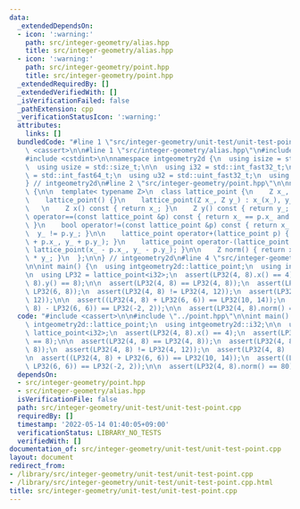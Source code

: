 ```yaml
---
data:
  _extendedDependsOn:
  - icon: ':warning:'
    path: src/integer-geometry/alias.hpp
    title: src/integer-geometry/alias.hpp
  - icon: ':warning:'
    path: src/integer-geometry/point.hpp
    title: src/integer-geometry/point.hpp
  _extendedRequiredBy: []
  _extendedVerifiedWith: []
  _isVerificationFailed: false
  _pathExtension: cpp
  _verificationStatusIcon: ':warning:'
  attributes:
    links: []
  bundledCode: "#line 1 \"src/integer-geometry/unit-test/unit-test-point.cpp\"\n#include\
    \ <cassert>\n\n#line 1 \"src/integer-geometry/alias.hpp\"\n#include <cstddef>\n\
    #include <cstdint>\n\nnamespace intgeometry2d {\n  using isize = std::ptrdiff_t;\n\
    \  using usize = std::size_t;\n\n  using i32 = std::int_fast32_t;\n  using i64\
    \ = std::int_fast64_t;\n  using u32 = std::uint_fast32_t;\n  using u64 = std::uint_fast64_t;\n\
    } // intgeometry2d\n#line 2 \"src/integer-geometry/point.hpp\"\n\nnamespace intgeometry2d\
    \ {\n\n  template< typename Z>\n  class lattice_point {\n    Z x_, y_;\n\n  public:\n\
    \    lattice_point() {}\n    lattice_point(Z x_, Z y_) : x_(x_), y_(y_) {}\n \
    \   \n    Z x() const { return x_; }\n    Z y() const { return y_; }\n\n    bool\
    \ operator==(const lattice_point &p) const { return x_ == p.x_ and y_ == p.y_;\
    \ }\n    bool operator!=(const lattice_point &p) const { return x_ != p.x_ or\
    \  y_ != p.y_; }\n\n    lattice_point operator+(lattice_point p) { return lattice_point(x_\
    \ + p.x_, y_ + p.y_); }\n    lattice_point operator-(lattice_point p) { return\
    \ lattice_point(x_ - p.x_, y_ - p.y_); }\n\n    Z norm() { return x_ * x_ + y_\
    \ * y_; }\n  };\n\n} // intgeometry2d\n#line 4 \"src/integer-geometry/unit-test/unit-test-point.cpp\"\
    \n\nint main() {\n  using intgeometry2d::lattice_point;\n  using intgeometry2d::i32;\n\
    \n  using LP32 = lattice_point<i32>;\n  assert(LP32(4, 8).x() == 4);\n  assert(LP32(4,\
    \ 8).y() == 8);\n\n  assert(LP32(4, 8) == LP32(4, 8));\n  assert(LP32(4, 8) !=\
    \ LP32(6, 8));\n  assert(LP32(4, 8) != LP32(4, 12));\n  assert(LP32(4, 8) != LP32(7,\
    \ 12));\n\n  assert((LP32(4, 8) + LP32(6, 6)) == LP32(10, 14));\n  assert((LP32(4,\
    \ 8) - LP32(6, 6)) == LP32(-2, 2));\n\n  assert(LP32(4, 8).norm() == 80);\n}\n"
  code: "#include <cassert>\n\n#include \"../point.hpp\"\n\nint main() {\n  using\
    \ intgeometry2d::lattice_point;\n  using intgeometry2d::i32;\n\n  using LP32 =\
    \ lattice_point<i32>;\n  assert(LP32(4, 8).x() == 4);\n  assert(LP32(4, 8).y()\
    \ == 8);\n\n  assert(LP32(4, 8) == LP32(4, 8));\n  assert(LP32(4, 8) != LP32(6,\
    \ 8));\n  assert(LP32(4, 8) != LP32(4, 12));\n  assert(LP32(4, 8) != LP32(7, 12));\n\
    \n  assert((LP32(4, 8) + LP32(6, 6)) == LP32(10, 14));\n  assert((LP32(4, 8) -\
    \ LP32(6, 6)) == LP32(-2, 2));\n\n  assert(LP32(4, 8).norm() == 80);\n}\n"
  dependsOn:
  - src/integer-geometry/point.hpp
  - src/integer-geometry/alias.hpp
  isVerificationFile: false
  path: src/integer-geometry/unit-test/unit-test-point.cpp
  requiredBy: []
  timestamp: '2022-05-14 01:40:05+09:00'
  verificationStatus: LIBRARY_NO_TESTS
  verifiedWith: []
documentation_of: src/integer-geometry/unit-test/unit-test-point.cpp
layout: document
redirect_from:
- /library/src/integer-geometry/unit-test/unit-test-point.cpp
- /library/src/integer-geometry/unit-test/unit-test-point.cpp.html
title: src/integer-geometry/unit-test/unit-test-point.cpp
---
```

